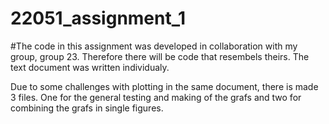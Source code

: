 # 22051_assignment_1
#The code in this assignment was developed in collaboration with my group, group 23. Therefore there will be code that resembels theirs. The text document was written individualy.

Due to some challenges with plotting in the same document, there is made 3 files. One for the general testing and making of the grafs and two for combining the grafs in single figures.

